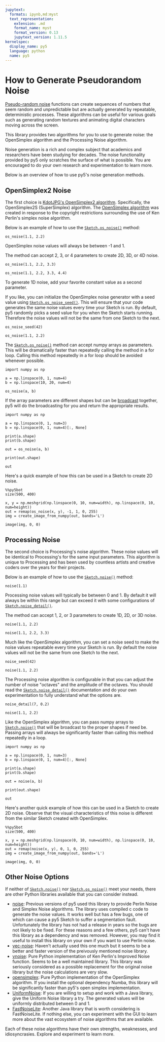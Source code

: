 ```yaml
---
jupytext:
  formats: ipynb,md:myst
  text_representation:
    extension: .md
    format_name: myst
    format_version: 0.13
    jupytext_version: 1.11.5
kernelspec:
  display_name: py5
  language: python
  name: py5
---
```


# How to Generate Pseudorandom Noise

[Pseudo-random noise](https://en.wikipedia.org/wiki/Pseudorandom_noise) functions can create sequences of numbers that seem random and unpredictable but are actually generated by repeatable, deterministic processes. These algorithms can be useful for various goals such as generating random textures and animating digital characters moving across the screen.

This library provides two algorithms for you to use to generate noise: the OpenSimplex algorithm and the Processing Noise algorithm.

Noise generation is a rich and complex subject that academics and researchers have been studying for decades. The noise functionality provided by py5 only scratches the surface of what is possible. You are encouraged to do your own research and experimentation to learn more.

Below is an overview of how to use py5's noise generation methods.

## OpenSimplex2 Noise

The first choice is [KdotJPG's OpenSimplex2 algorithm](https://github.com/KdotJPG/OpenSimplex2). Specifically, the OpenSimplex2S (SuperSimplex) algorithm. The [OpenSimplex algorithm](https://en.wikipedia.org/wiki/OpenSimplex_noise) was created in response to the copyright restrictions surrounding the use of Ken Perlin's simplex noise algorithm.

Below is an example of how to use the [`Sketch.os_noise()`](../reference/sketch_os_noise) method:

```{code-cell} ipython3
os_noise(1.1, 2.2)
```

OpenSimplex noise values will always be between -1 and 1.

The method can accept 2, 3, or 4 parameters to create 2D, 3D, or 4D noise.

```{code-cell} ipython3
os_noise(1.1, 2.2, 3.3)
```

```{code-cell} ipython3
os_noise(1.1, 2.2, 3.3, 4.4)
```

To generate 1D noise, add your favorite constant value as a second parameter.

If you like, you can initialize the OpenSimplex noise generator with a seed value using [`Sketch.os_noise_seed()`](../reference/sketch_os_noise_seed). This will ensure that your code generates the same noise values every time your Sketch is run. By default, py5 randomly picks a seed value for you when the Sketch starts running. Therefore the noise values will not be the same from one Sketch to the next.

```{code-cell} ipython3
os_noise_seed(42)

os_noise(1.1, 2.2)
```

The [`Sketch.os_noise()`](../reference/sketch_os_noise) method can accept numpy arrays as parameters. This will be dramatically faster than repeatedly calling the method in a for loop. Calling this method repeatedly in a for loop should be avoided whenever possible.

```{code-cell} ipython3
import numpy as np

a = np.linspace(0, 1, num=4)
b = np.linspace(10, 20, num=4)

os_noise(a, b)
```

If the array parameters are different shapes but can be [broadcast](https://numpy.org/doc/stable/user/basics.broadcasting.html) together, py5 will do the broadcasting for you and return the appropriate results.

```{code-cell} ipython3
import numpy as np

a = np.linspace(0, 1, num=3)
b = np.linspace(0, 1, num=4)[:, None]

print(a.shape)
print(b.shape)
```

```{code-cell} ipython3
out = os_noise(a, b)

print(out.shape)

out
```

Here's a quick example of how this can be used in a Sketch to create 2D noise.

```{code-cell} ipython3
%%py5bot
size(500, 400)

x, y = np.meshgrid(np.linspace(0, 10, num=width), np.linspace(0, 10, num=height))
out = remap(os_noise(x, y), -1, 1, 0, 255)
img = create_image_from_numpy(out, bands='L')

image(img, 0, 0)
```

## Processing Noise

The second choice is Processing's noise algorithm. These noise values will be identical to Processing's for the same input parameters. This algorithm is unique to Processing and has been used by countless artists and creative coders over the years for their projects.

Below is an example of how to use the [`Sketch.noise()`](../reference/sketch_noise) method:

```{code-cell} ipython3
noise(1.1)
```

Processing noise values will typically be between 0 and 1. By default it will always be within this range but can exceed it with some configurations of [`Sketch.noise_detail()`](../reference/sketch_noise_detail).

The method can accept 1, 2, or 3 parameters to create 1D, 2D, or 3D noise.

```{code-cell} ipython3
noise(1.1, 2.2)
```

```{code-cell} ipython3
noise(1.1, 2.2, 3.3)
```

Much like the OpenSimplex algorithm, you can set a noise seed to make the noise values repeatable every time your Sketch is run. By default the noise values will not be the same from one Sketch to the next.

```{code-cell} ipython3
noise_seed(42)

noise(1.1, 2.2)
```

The Processing noise algorithm is configurable in that you can adjust the number of noise "octaves" and the amplitude of the octaves. You should read the [`Sketch.noise_detail()`](../reference/sketch_noise_detail) documentation and do your own experimentation to fully understand what the options are.

```{code-cell} ipython3
noise_detail(7, 0.2)

noise(1.1, 2.2)
```

Like the OpenSimplex algorithm, you can pass numpy arrays to [`Sketch.noise()`](../reference/sketch_noise) that will be broadcast to the proper shapes if need be. Passing arrays will always be significantly faster than calling this method repeatedly in a loop.

```{code-cell} ipython3
import numpy as np

a = np.linspace(0, 1, num=3)
b = np.linspace(0, 1, num=4)[:, None]

print(a.shape)
print(b.shape)
```

```{code-cell} ipython3
out = noise(a, b)

print(out.shape)

out
```

Here's another quick example of how this can be used in a Sketch to create 2D noise. Observe that the visual characteristics of this noise is different from the similar Sketch created with OpenSimplex.

```{code-cell} ipython3
%%py5bot
size(500, 400)

x, y = np.meshgrid(np.linspace(0, 10, num=width), np.linspace(0, 10, num=height))
out = remap(noise(x, y), 0, 1, 0, 255)
img = create_image_from_numpy(out, bands='L')

image(img, 0, 0)
```

## Other Noise Options

If neither of [`Sketch.noise()`](../reference/sketch_noise) nor [`Sketch.os_noise()`](../reference/sketch_os_noise) meet your needs, there are other Python libraries available that you can consider instead.

* [noise][1]: Previous versions of py5 used this library to provide Perlin Noise and Simplex Noise algorithms. The library uses compiled c code to generate the noise values. It works well but has a few bugs, one of which can cause a py5 Sketch to suffer a segmentation fault. Unfortunately the library has not had a release in years so the bugs are not likely to be fixed. For these reasons and a few others, py5 can't have this library as a dependency and was removed. However, you may find it useful to install this library on your own if you want to use Perlin noise.
* [vec-noise][2]: Haven't actually used this one much but it seems to be a better and faster version of the preivously mentioned noise library.
* [vnoise][3]: Pure Python implementation of Ken Perlin's Improved Noise function. Seems to be a well maintained library. This library was seriously considered as a possible replacement for the original noise library but the noise calculations are very slow.
* [opensimplex][4]: Pure Python implementation of the OpenSimplex algorithm. If you install the optional dependency Numba, this library will be significantly faster than py5's open simplex implementation.
* [UniformNoise][5]: If you are willing to setup and work with a Java library, give the Uniform Noise library a try. The generated values will be uniformly distributed between 0 and 1.
* [FastNoiseLite][6]: Another Java library that is worth considering is FastNoiseLite. If nothing else, you can experiment with the GUI to learn more about the vast ecosystem of noise algorithms that are available.

Each of these noise algorithms have their own strengths, weaknesses, and idiosyncrasies. Explore and experiment to learn more.

[1]: https://pypi.org/project/noise/
[2]: https://pypi.org/project/vec-noise/
[3]: https://pypi.org/project/vnoise/
[4]: https://pypi.org/project/opensimplex/
[5]: https://github.com/micycle1/UniformNoise
[6]: https://github.com/Auburn/FastNoiseLite

